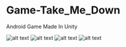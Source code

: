 # Game-Take_Me_Down
Android Game Made In Unity

![alt text](https://github.com/sagar-kohli/Game-Take_Me_Down/blob/master/Take_Me_Down/Assets/sprites/screen%20shots/Screenshot%20(203).png)
![alt text](https://github.com/sagar-kohli/Game-Take_Me_Down/blob/master/Take_Me_Down/Assets/sprites/screen%20shots/Screenshot%20(201).png)
![alt text](https://github.com/sagar-kohli/Game-Take_Me_Down/blob/master/Take_Me_Down/Assets/sprites/screen%20shots/Screenshot%20(238).png)
![alt text](https://github.com/sagar-kohli/Game-Take_Me_Down/blob/master/Take_Me_Down/Assets/sprites/screen%20shots/Screenshot%20(202).png)
